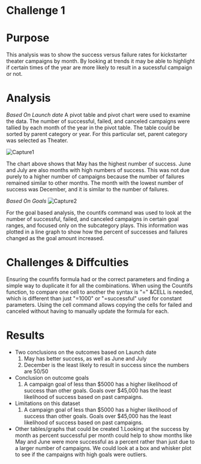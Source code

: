 # Challenge 1

# Purpose
This analysis was to show the success versus failure rates for kickstarter theater campaigns by month. By looking at trends it may be able to highlight if certain times of the year are more likely to result in a sucessful campaign or not.

# Analysis
*Based On Launch date*
A pivot table and pivot chart were used to examine the data. The number of successful, failed, and canceled campaigns were tallied by each month of the year in the pivot table. The table could be sorted by parent category or year. For this particular set, parent category was selected as Theater.

![Capture1](https://user-images.githubusercontent.com/82550431/135974796-73265b9a-3467-4d69-9037-345798a2dafd.PNG)

The chart above shows that May has the highest number of success. June and July are also months with high numbers of success. This was not due purely to a higher number of campaigns because the number of failures remained similar to other months. The month with the lowest number of success was December, and it is similar to the number of failures.

*Based On Goals*
![Capture2](https://user-images.githubusercontent.com/82550431/135975061-07e7fea0-18c6-4ba1-a720-02efea9ba346.PNG)

For the goal based analysis, the countifs command was used to look at the number of successful, failed, and canceled campaigns in certain goal ranges, and focused only on the subcategory plays. This information was plotted in a line graph to show how the percent of successes and failures changed as the goal amount increased. 

# Challenges & Diffculties
Ensuring the counfifs formula had or the correct parameters and finding a simple way to duplicate it for all the combinations.
When using the Countifs function, to compare one cell to another the syntax is "=" &CELL is needed, which is different than just "=1000" or "=successful" used for constant parameters. Using the cell command allows copying the cells for failed and canceled without having to manually update the formula for each.

# Results
* Two conclusions on the outcomes based on Launch date
  1. May has better success, as well as June and July
  2. December is the least likely to result in success since the numbers are 50/50
* Conclusion on outcome goals
  1. A campaign goal of less than $5000 has a higher likelihood of success than other goals. Goals over $45,000 has the least likelihood of success based on past campaigns.
* Limitations on this dataset
  1. A campaign goal of less than $5000 has a higher likelihood of success than other goals. Goals over $45,000 has the least likelihood of success based on past campaigns.
* Other tables/graphs that could be created
  1.Looking at the success by month as percent successful per month could help to show months like May and June were more successful as a percent rather than just due to a larger number of campaigns. We could look at a box and whisker plot to see if the campaigns with high goals were outliers.
